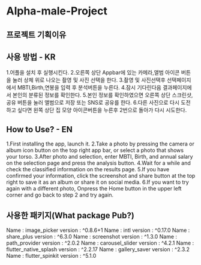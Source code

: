 # Alpha-male-Project

## 프로젝트 기획이유



## 사용 방법     - KR
1.어플을 설치 후 실행시킨다.
2.오른쪽 상단 Appbar에 있는 카메라,앨범 아이콘 버튼을 눌러 상체 위로 나오는 촬영 및 사진 선택을 한다.
3.촬영 및 사진선택후 선택페이지에서 MBTI,Birth,연봉을 입력 후 분석버튼을 누른다.
4.잠시 기다린다음 결과페이지에서 본인의 분류된 정보를 확인한다.
5.본인 정보를 확인하였으면 오른쪽 상단 스크린샷,공유 버튼을 눌러 앨범으로 저장 또는 SNS로 공유를 한다.
6.다른 사진으로 다시 도전하고 싶다면 왼쪽 상단 집 모양 아이콘버튼을 누른후 2번으로 돌아가 다시 시도한다.

## How to Use? - EN
1.First installing the app, launch it.
2.Take a photo by pressing the camera or album icon button on the top right app bar, or select a photo that shows your torso.
3.After photo and selection, enter MBTI, Birth, and annual salary on the selection page and press the analysis button.
4.Wait for a while and check the classified information on the results page.
5.If you have confirmed your information, click the screenshot and share button at the top right to save it as an album or share it on social media.
6.If you want to try again with a different photo, Onpress the Home button in the upper left corner and go back to step 2 and try again.

## 사용한 패키지(What package Pub?)

Name : image_picker            version : ^0.8.6+1
Name : intl                    version : ^0.17.0
Name : share_plus              version : ^6.3.0
Name : screenshot              version : ^1.3.0
Name : path_provider           version : ^2.0.2
Name : carousel_slider         version : ^4.2.1
Name : flutter_native_splash   version : ^2.2.17
Name : gallery_saver           version : ^2.3.2
Name : flutter_spinkit         version : ^5.1.0